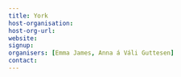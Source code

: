 ```yaml
---
title: York
host-organisation: 
host-org-url: 
website:
signup:
organisers: [Emma James, Anna á Váli Guttesen]
contact: 
---
```

